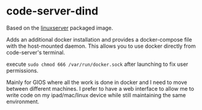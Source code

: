 # code-server-dind

Based on the [linuxserver](https://hub.docker.com/r/linuxserver/code-server) packaged image.

Adds an additional docker installation and provides a docker-compose file with the host-mounted daemon. This allows you to use docker directly from code-server's terminal.

execute `sudo chmod 666 /var/run/docker.sock` after launching to fix user permissions.

Mainly for GIOS where all the work is done in docker and I need to move between different machines. I prefer to have a web interface to allow me to write code on my ipad/mac/linux device while still maintaining the same environment. 

